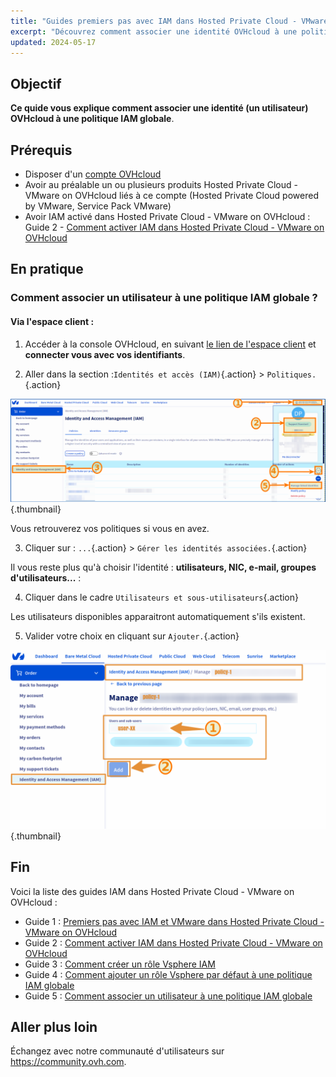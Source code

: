 ```yaml
---
title: "Guides premiers pas avec IAM dans Hosted Private Cloud - VMware on OVHcloud"
excerpt: "Découvrez comment associer une identité OVHcloud à une politique IAM"
updated: 2024-05-17
---
```


## Objectif
**Ce quide vous explique comment associer une identité (un utilisateur) OVHcloud à une politique IAM globale**.

## Prérequis
- Disposer d'un [compte OVHcloud](/pages/account_and_service_management/account_information/ovhcloud-account-creation)
- Avoir au préalable un ou plusieurs produits Hosted Private Cloud - VMware on OVHcloud liés à ce compte (Hosted Private Cloud powered by VMware, Service Pack VMware)
- Avoir IAM activé dans Hosted Private Cloud - VMware on OVHcloud : Guide 2 - [Comment activer IAM dans Hosted Private Cloud - VMware on OVHcloud](/pages/hosted_private_cloud/hosted_private_cloud_powered_by_vmware/vmware_iam_activation)

## En pratique

### Comment associer un utilisateur à une politique IAM globale ?

#### Via l'espace client :

1. Accéder à la console OVHcloud, en suivant [le lien de l'espace client](/links/manager) et **connecter vous avec vos identifiants**.

2. Aller dans la section :`Identités et accès (IAM)`{.action} > `Politiques.`{.action}

![IAM USER POLICY](images/iam_user_policy_4.png){.thumbnail}

Vous retrouverez vos politiques si vous en avez.

3. Cliquer sur : `...`{.action} > `Gérer les identités associées.`{.action}

Il vous reste plus qu'à choisir l'identité : **utilisateurs, NIC, e-mail, groupes d'utilisateurs...** :

4. Cliquer dans le cadre `Utilisateurs et sous-utilisateurs`{.action} 

Les utilisateurs disponibles apparaitront automatiquement s'ils existent.

5. Valider votre choix en cliquant sur `Ajouter.`{.action}

![IAM user policy](images/iam_user_policy_3.png){.thumbnail}

## Fin

Voici la liste des guides IAM dans Hosted Private Cloud - VMware on OVHcloud : 
- Guide 1 : [Premiers pas avec IAM et VMware dans Hosted Private Cloud - VMware on OVHcloud](/pages/hosted_private_cloud/hosted_private_cloud_powered_by_vmware/vmware_iam_getting_started)
- Guide 2 : [Comment activer IAM dans Hosted Private Cloud - VMware on OVHcloud](/pages/hosted_private_cloud/hosted_private_cloud_powered_by_vmware/vmware_iam_activation)
- Guide 3 : [Comment créer un rôle Vsphere IAM](/pages/hosted_private_cloud/hosted_private_cloud_powered_by_vmware/vmware_iam_role)
- Guide 4 : [Comment ajouter un rôle Vsphere par défaut à une politique IAM globale](/pages/hosted_private_cloud/hosted_private_cloud_powered_by_vmware/vmware_iam_role_policy)
- Guide 5 : [Comment associer un utilisateur à une politique IAM globale](/pages/hosted_private_cloud/hosted_private_cloud_powered_by_vmware/vmware_iam_user_policy)

## Aller plus loin

Échangez avec notre communauté d'utilisateurs sur <https://community.ovh.com>.


